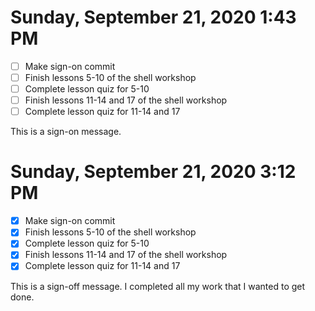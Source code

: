 # Sunday, September 21, 2020 1:43 PM
- [ ] Make sign-on commit 
- [ ] Finish lessons 5-10 of the shell workshop
- [ ] Complete lesson quiz for 5-10
- [ ] Finish lessons 11-14 and 17 of the shell workshop 
- [ ] Complete lesson quiz for 11-14 and 17

This is a sign-on message.

# Sunday, September 21, 2020 3:12 PM
- [X] Make sign-on commit 
- [X] Finish lessons 5-10 of the shell workshop
- [X] Complete lesson quiz for 5-10
- [X] Finish lessons 11-14 and 17 of the shell workshop 
- [X] Complete lesson quiz for 11-14 and 17

This is a sign-off message. I completed all my work that I wanted to get done.